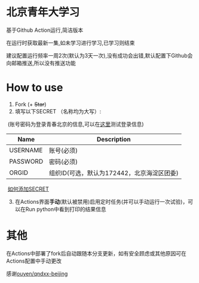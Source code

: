 # 北京青年大学习
基于Github Action运行,简洁版本

在运行时获取最新一集,如未学习进行学习,已学习则结束

建议配置运行频率一周2次(默认为3天一次),没有成功会出错,默认配置下Github会向邮箱推送,所以没有推送功能




# How to use
1. Fork  (+ ~~Star~~)
2. 填写以下SECRET （名称均为大写）: 

​		(账号密码为登录青春北京的信息,可以在[这里](https://m.bjyouth.net/site/login)测试登录信息) 

| Name | Description |
| -------- | -------- |
| USERNAME | 账号(必须)     |
| PASSWORD | 密码(必须) |
| ORGID | 组织ID(可选，默认为172442，北京海淀区团委) |

​		[如何添加SECRET](https://docs.github.com/cn/actions/security-guides/encrypted-secrets#creating-encrypted-secrets-for-a-repository)

3. 在Actions界面**手动**(默认被禁用)启用定时任务(并可以手动运行一次试验)，可以在Run python中看到打印的结果信息

# 其他
在Actions中部署了fork后自动跟随本分支更新，如有安全顾虑或其他原因可在Actions配置中手动更改

感谢[ouyen/qndxx-beijing](https://github.com/ouyen/qndxx-beijing)
